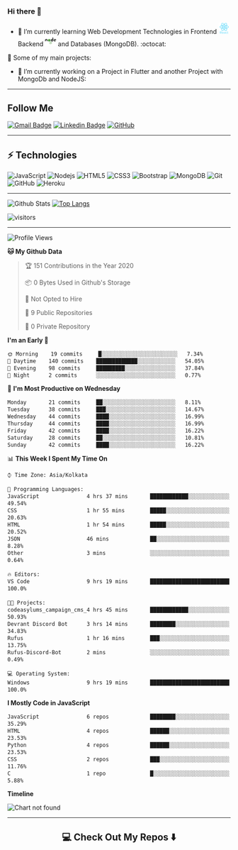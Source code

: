 ### Hi there 👋

- 🌱 I’m currently learning Web Development Technologies in Frontend <img src="https://raw.githubusercontent.com/devicons/devicon/master/icons/react/react-original-wordmark.svg" alt="react" width="25" height="25" /> Backend <img src="https://raw.githubusercontent.com/devicons/devicon/master/icons/nodejs/nodejs-original-wordmark.svg" alt="nodejs" width="25" height="25" />
 and Databases (MongoDB). :octocat:

🚀 Some of my main projects:

- 🔭 I’m currently working on a Project in Flutter and another Project with MongoDb and NodeJS:

<hr>

## Follow Me


[![Gmail Badge](https://img.shields.io/badge/-where.ransome@gmail.com-c14438?style=flat-square&logo=Gmail&logoColor=white&link=mailto:where.ransome@gmail.com)](mailto:where.ransome@gmail.com)
[![Linkedin Badge](https://img.shields.io/badge/-anjannair-blue?style=flat-square&logo=Linkedin&logoColor=white&link=https://www.linkedin.com/in/anjannair/)](https://www.linkedin.com/in/anjannair/)
[![GitHub](https://img.shields.io/badge/-GitHub-181717?style=flat-square&logo=github&logoColor=white&link=https://github.com/anjannair)](https://github.com/anjannair)

<hr>

## ⚡ Technologies

![JavaScript](https://img.shields.io/badge/-JavaScript-black?style=flat-square&logo=javascript)
![Nodejs](https://img.shields.io/badge/-Nodejs-black?style=flat-square&logo=Node.js)
![HTML5](https://img.shields.io/badge/-HTML5-E34F26?style=flat-square&logo=html5&logoColor=white)
![CSS3](https://img.shields.io/badge/-CSS3-1572B6?style=flat-square&logo=css3)
![Bootstrap](https://img.shields.io/badge/-Bootstrap-563D7C?style=flat-square&logo=bootstrap)
![MongoDB](https://img.shields.io/badge/-MongoDB-black?style=flat-square&logo=mongodb)
![Git](https://img.shields.io/badge/-Git-black?style=flat-square&logo=git)
![GitHub](https://img.shields.io/badge/-GitHub-181717?style=flat-square&logo=github)
![Heroku](https://img.shields.io/badge/-Heroku-black?style=flat-square&logo=heroku)

<hr>

![Github Stats](https://github-readme-stats.vercel.app/api?username=anjannair&count_private=true&show_icons=true)
[![Top Langs](https://github-readme-stats.vercel.app/api/top-langs/?username=anjannair&layout=compact)](https://github.com/anuraghazra/github-readme-stats)

![visitors](https://visitor-badge.glitch.me/badge?page_id=anjannair)

<hr>

<!--START_SECTION:waka-->
![Profile Views](http://img.shields.io/badge/Profile%20Views-0-blue)

**🐱 My Github Data** 

> 🏆 151 Contributions in the Year 2020
 > 
> 📦 0 Bytes Used in Github's Storage 
 > 
> 🚫 Not Opted to Hire
 > 
> 📜 9 Public Repositories
 > 
> 🔑 0 Private Repository 
 > 
**I'm an Early 🐤** 

```text
🌞 Morning    19 commits     █░░░░░░░░░░░░░░░░░░░░░░░░   7.34% 
🌆 Daytime    140 commits    █████████████░░░░░░░░░░░░   54.05% 
🌃 Evening    98 commits     █████████░░░░░░░░░░░░░░░░   37.84% 
🌙 Night      2 commits      ░░░░░░░░░░░░░░░░░░░░░░░░░   0.77%

```
📅 **I'm Most Productive on Wednesday** 

```text
Monday       21 commits     ██░░░░░░░░░░░░░░░░░░░░░░░   8.11% 
Tuesday      38 commits     ███░░░░░░░░░░░░░░░░░░░░░░   14.67% 
Wednesday    44 commits     ████░░░░░░░░░░░░░░░░░░░░░   16.99% 
Thursday     44 commits     ████░░░░░░░░░░░░░░░░░░░░░   16.99% 
Friday       42 commits     ████░░░░░░░░░░░░░░░░░░░░░   16.22% 
Saturday     28 commits     ██░░░░░░░░░░░░░░░░░░░░░░░   10.81% 
Sunday       42 commits     ████░░░░░░░░░░░░░░░░░░░░░   16.22%

```


📊 **This Week I Spent My Time On** 

```text
⌚︎ Time Zone: Asia/Kolkata

💬 Programming Languages: 
JavaScript               4 hrs 37 mins       ████████████░░░░░░░░░░░░░   49.54% 
CSS                      1 hr 55 mins        █████░░░░░░░░░░░░░░░░░░░░   20.63% 
HTML                     1 hr 54 mins        █████░░░░░░░░░░░░░░░░░░░░   20.52% 
JSON                     46 mins             ██░░░░░░░░░░░░░░░░░░░░░░░   8.28% 
Other                    3 mins              ░░░░░░░░░░░░░░░░░░░░░░░░░   0.64%

🔥 Editors: 
VS Code                  9 hrs 19 mins       █████████████████████████   100.0%

🐱‍💻 Projects: 
codeasylums_campaign_cms_4 hrs 45 mins       ████████████░░░░░░░░░░░░░   50.93% 
Devrant Discord Bot      3 hrs 14 mins       ████████░░░░░░░░░░░░░░░░░   34.83% 
Rufus                    1 hr 16 mins        ███░░░░░░░░░░░░░░░░░░░░░░   13.75% 
Rufus-Discord-Bot        2 mins              ░░░░░░░░░░░░░░░░░░░░░░░░░   0.49%

💻 Operating System: 
Windows                  9 hrs 19 mins       █████████████████████████   100.0%

```

**I Mostly Code in JavaScript** 

```text
JavaScript               6 repos             ████████░░░░░░░░░░░░░░░░░   35.29% 
HTML                     4 repos             ██████░░░░░░░░░░░░░░░░░░░   23.53% 
Python                   4 repos             ██████░░░░░░░░░░░░░░░░░░░   23.53% 
CSS                      2 repos             ███░░░░░░░░░░░░░░░░░░░░░░   11.76% 
C                        1 repo              █░░░░░░░░░░░░░░░░░░░░░░░░   5.88%

```


**Timeline**

![Chart not found](https://github.com/anjannair/anjannair/blob/master/charts/bar_graph.png) 


<!--END_SECTION:waka-->

<hr>

<h2  align="center">💻 Check Out My Repos ⬇️ </h2>

<!--
**minoveaz/minoveaz** is a ✨ _special_ ✨ repository because its `README.md` (this file) appears on your GitHub profile.

Here are some ideas to get you started:

- 🔭 I’m currently working on ...

- 👯 I’m looking to collaborate on ...
- 🤔 I’m looking for help with ...
- 💬 Ask me about ...
- 📫 How to reach me: ...
- 😄 Pronouns: ...
- ⚡ Fun fact: ...
-->
